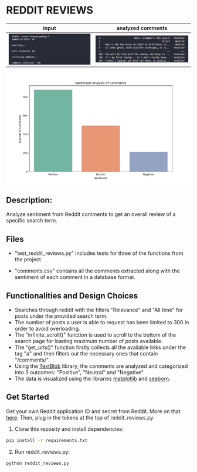 # REDDIT REVIEWS
input             |  analyzed comments
:-------------------------:|:-------------------------:
![](/images/reddit_reviews_demo1.png)  |  ![](/images/reddit_reviews_demo2.png)

![](/images/reddit_reviews_demo3.png)
## Description:
Analyze sentiment from Reddit comments to get an overall review of a specific search term.


## Files
- "test_reddit_reviews.py" includes tests for three of the functions from the project.

- "comments.csv" contains all the comments extracted along with the sentiment of each comment in a database format.

## Functionalities and Design Choices
- Searches through reddit with the filters "Relevance" and "All time" for posts under the provided search term.
- The number of posts a user is able to request has been limited to 300 in order to avoid overloading.
- The "infinite_scroll()" function is used to scroll to the bottom of the search page for loading maximum number of posts available.
- The "get_urls()" function firstly collects all the available links under the tag "a" and then filters out the necessary ones that contain "/comments/".
- Using the [TextBlob](https://textblob.readthedocs.io/en/dev/) library, the comments are analyzed and categorized into 3 outcomes: "Positive", "Neutral" and "Negative".
- The data is visualized using the libraries [matplotlib](https://matplotlib.org) and [seaborn](https://seaborn.pydata.org).

## Get Started
Get your own Reddit application ID and secret from Reddit. More on that [here](https://github.com/reddit-archive/reddit/wiki/OAuth2). Then, plug in the tokens at the top of reddit_reviews.py.

1. Clone this reposity and install dependencies:
```sh
pip install -r requirements.txt
```
2. Run reddit_reviews.py:
```sh
python reddit_reviews.py
```

